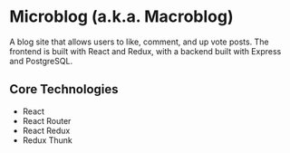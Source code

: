 # Microblog (a.k.a. Macroblog)
A blog site that allows users to like, comment, and up vote posts. The frontend is built with React and Redux, with a backend built with Express and PostgreSQL.

## Core Technologies
- React
- React Router
- React Redux
- Redux Thunk